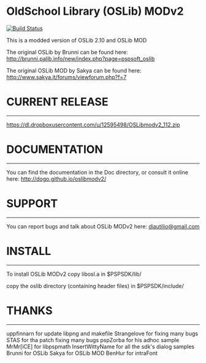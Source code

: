 # OldSchool Library (OSLib) MODv2
[![Build Status](https://travis-ci.org/dogo/oslibmodv2.svg?branch=master)](https://travis-ci.org/dogo/oslibmodv2)

This is a modded version of OSLib 2.10 and OSLib MOD

The original OSLib by Brunni can be found here:
http://brunni.palib.info/new/index.php?page=pspsoft_oslib

The original OSLib MOD by Sakya can be found here:
http://www.sakya.it/forums/viewforum.php?f=7

# CURRENT RELEASE
-----------------
https://dl.dropboxusercontent.com/u/12595498/OSLibmodv2_112.zip

# DOCUMENTATION
---------------
You can find the documentation in the Doc directory, or consult it online here:
http://dogo.github.io/oslibmodv2/

# SUPPORT
---------
You can report bugs and talk about OSLib MODv2 here: 
diautilio@gmail.com

# INSTALL
---------
To install OSLib MODv2 copy
libosl.a in $PSPSDK/lib/

copy the oslib directory (containing header files) in $PSPSDK/include/



# THANKS
---------
uppfinnarn for update libpng and makefile
Strangelove for fixing many bugs
STAS for tha patch fixing many bugs
pspZorba for his adhoc sample
MrMr[iCE] for libpspmath
InsertWittyName for all the sdk's dialog samples
Brunni for OSLib
Sakya for OSLib MOD
BenHur for intraFont
